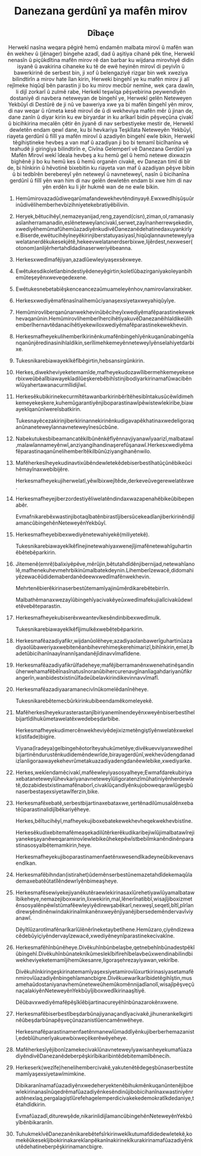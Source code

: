 <h1 align='center'>Danezana gerdûnî ya mafên mirov</h1>
<h2 align='center'>Dîbaçe</h2>
<p align='center'>Herwekî nasîna weqara pêgirê hemû endamên malbata mirovî û mafên wan ên wekhev û (jênager) bingehe azadî, dad û aşitiya cihanê pêk tîne,
Herwekî nenasîn û piçûkdîtina mafên mirov rê dan barbar ku wijdana mirovhiyê didin isyanê û avakirina cihaneke ku tê de ewê heyinên mirovî di peyivîn û bawerkirinê de serbest bin, ji xof û belengaziyê rizgar bin wek xweziya bilindtirîn a mirov hate îlan kirin,
Herweki bingehî ye ku mafên mirov ji alî rejîmeke hiqûqî bên parastin ji bo ku mirov mecbûr nemîne, wek çara dawîn, li dijî zorkarî û zulmê rabe,
Herkekî teşwîqa pêşvebirina peywendiyên dostaniyê di navbera neteweyan de bingehî ye,
Herwekî gelên Neteweyen Yekbûyî di Destûrê de ji nû ve baweriya xwe ya bi mafên bingehî yên mirov, di nav weqar û rûmeta kesê mirovî de û di wekheviya mafên mêr û jinan de, dane zanîn û diyar kirin ku ew biryardar in ku arîkarî bidin pêşveçûna çivakî û bicihkirina mecalên çêtir ên jiyanê di nav serbestiyeke mestir de,
Herwekî dewletên endam qewl dane, ku bi hevkariya Teşkîlata Neteweyên Yekbûyî, riayeta gerdûnî û fiîlî ya mafên mirovî û azadiyên bingehî ewle bikin,
Herwekî têgihiştineke hevbeş a van maf û azadiyan ji bo bi temamî bicîhanîna vê teahudê ji giringiya bilindtirîn e, Civîna Gelemperî vê Danezana Gerdûnî ya Mafên Mirovî
wekî îdeala hevbeş a ku hemû gel û hemû netewe dixwazin bighênê ji bo ku hemû kes û hemû organên civakê, ev Danezan timî di bîr de, bi hînkirin û hêvotinê bixebitin ku riayeta van maf û azadiyan pêşve bibin û bi tedbîrên berebereyî yên neteweyî û navneteweyî, nasîn û bicihanîna gerdûnî û fiîlî yên wan him di nav gelên dewletên endam bi xwe him di nav yên erdên ku li jêr hukmê wan de ne ewle bikin.</p>
<ol>
  <li>
    <p>Hemûmirovazadûdiweqarûmafandewekhevtêndinyayê.Ewxwedîhişûşuûrinûdivêlihemberhevbizihniyetekebratiyêbilivin.</p>
  </li>
  <li>
    <p>Heryek,bêtucihêyî,nemazeyanijad,reng,zayend(cisn),ziman,ol,ramanasiyasîanherramanadin,eslêneteweyîancivakî,serwet,zayînanherrewşekedin,xwediyêhemûmafûhemûazadiyênkudivêDanezanêdehatinedaxuyankirîye.Biserde,ewêtucihêyîneyêkirinjiberstatuyasiyasî,hiqûqîannavneteweyîyawelatanerdêkukesekjêtê,hekeevwelatanerdserbixwe,lijêrdest,nexweser(otonom)anlijêrhertahdîdadinaserweriyêbeanna.</p>
  </li>
  <li>
    <p>Herkesxwedîmafêjiyan,azadîûewleyiyaşexsêxweye.</p>
  </li>
  <li>
    <p>Ewêtukesdikoletîanbindestiyêdeneyêgirtin;koletîûbazirganiyakoleyanbihemûteşeyênxweveqedexene.</p>
  </li>
  <li>
    <p>Ewêtukesnebetabiêşkenceancezaûmuameleyênhov,namirovîanxirabker.</p>
  </li>
  <li>
    <p>Herkesxwediyêmafênasînalihemûciyanaşexsiyetaxweyahiqûyîye.</p>
  </li>
  <li>
    <p>Hemûmirovliberqanûnanwekhevinûbêciheyîxwediyêmafêparastinekewekhevaqanûnin.HemûmirovlihemberîhercihêtiyakuvêDanezanêihlaldikeûlihemberîhernavtêdanacihêtiyekewiloxwediyêmafêparastinekewekhevin.</p>
  </li>
  <li>
    <p>Herkesmafheyekulihemberîkirinênkumafênbingehîyênkuqanûnabingehîanqanûnjêredinasinihlaldikin,serîlimehkemeyênneteweyîyênselahiyetdarbixe.</p>
  </li>
  <li>
    <p>Tukesnikarebiawayekîkêfîbêgirtin,hebsansirgûnkirin.</p>
  </li>
  <li>
    <p>Herkes,diwekheviyeketemamîde,mafheyekudozawîlibermehkemeyekeserbixweûbêalîbiawayekîadilûeşkerebêbihîstinjibodiyarkirinamafûwacibênwîûyahertawanacurmîlidijîwî.</p>
  </li>
  <li>
    <p>Herkesêkubikirinekecurmîtêtawanbarkirinbêrîtêhesibîntakusûcêwîdimehkemeyekeşkere,kuhemûgarantiyênjiboparastinawîpêwistewlekiribe,biawayekîqanûnîwereîsbatkirin.</p>
    <p>Tukesnayêcezakirinjiberkirinannekirinênkudigavapêkhatinaxwedeligoraqanûnaneteweyîannavneteweyînesûcbûne.</p>
  </li>
  <li>
    <p>Nabekutukesbibeamancatêkilbûnênkêfîyênnavjiyanawîyaarizî,malbatawî,malawîannameyênwî,anziyangihandinaşerefûşanawî.Herkesxwediyêmafêparastinaqanûnelihemberîtêkilbûnûziyangihanênwilo.</p>
  </li>
  <li>
    <p>Mafêherkesîheyekudinavtixûbêndewletekêdebiserbestîhatûçûnêbikeûcihêmayînaxwebibijêre.</p>
    <p>Herkesmafheyekujiherwelatî,yêwîbixwejîtêde,derkeveûvegerewelatêxwe.</p>
  </li>
  <li>
    <p>Herkesmafheyejiberzordestiyêliwelatêndindaxwazapenahêbikeûbibepenabêr.</p>
    <p>EvmafnikarebêxwastinjibotaqîbatênbirastîjibersûcekeadîanjiberkirinêndijîamancûbingehênNeteweyênYekbûyî.</p>
  </li>
  <li>
    <p>Herkesmafheyebibexwediyênetewahiyekê(miliyetekê).</p>
    <p>Tukesnikarebiawayekîkêfînejinetewahiyaxwenejîjimafênetewahîguhartinêbêtebêparkirin.</p>
  </li>
  <li>
    <p>Jitemenê(emrê)balixiyêpêve,mêrûjin,bêtutahdîdênjibernijad,netewahîanolê,mafhenekuhevmehrbikinûmalbatekdeynin.Lihemberîzewacê,didomahiyêzewacêûdidemaberdanêdeewxwedîmafênwekhevin.</p>
    <p>Mehrtenêbierêkirinaserbestûtemamîyajinûmêrdikarebêtebirrîn.</p>
    <p>Malbathêmanaxwezayîûbingehîyacivakêyeûxwedîmafekujialîcivakûdewletêvebêteparastin.</p>
  </li>
  <li>
    <p>Herkesmafheyekubiserêxweantevîkesêndinbibexwedîmulk.</p>
    <p>Tukesnikarebiawayekîkêfîjimulkêxwebêtebêparkirin.</p>
  </li>
  <li>
    <p>Herkesmafêazadiyafikr,wijdanûolêheye;azadiyaolanbawerîguhartinûazadiyaolûbaweriyaxwebitenêanbihevrehimeşkerehimarizî,bihînkirin,emel,îbadetûbicihanînaayînannîşandanêjîdinavvîmafîdene.</p>
  </li>
  <li>
    <p>Herkesmafêazadiyafikrûîfadeheye;mafêjiberramanênxwenehatinêşandinûherwehamafêbêînasînatusînoranûbihercurenavgînanliagahdariyanûfikrangerîn,wanbidestxistinûîfadeûbelavkirindikevinnavvîmafî.</p>
  </li>
  <li>
    <p>Herkesmafêazadiyaaramanecivînûkomelêdanînêheye.</p>
    <p>Tukesnikarebêtemecbûrkirinkubibeendamêkomeleyekê.</p>
  </li>
  <li>
    <p>Mafêherkesîheyekurasterastanjîbiriyanemînendeyênxweyênbiserbestîhelbijartîdihukûmetawelatêxwedebeşdarbibe.</p>
    <p>Herkesmafheyekudimercênwekheviyêdejixizmetêngiştîyênwelatêxwekelk(istifade)bigire.</p>
    <p>Viyana(îradeya)gelbingehêotorîteyahukûmetêye;divêkuevviyanxwedihelbijartinêndurustênkudidemêndewrîde,birayagerdûnî,wekhevûdengdanadizîanligoraawayekehevrûmetakuazadiyadengdanêewlebike,xwediyarke.</p>
  </li>
  <li>
    <p>Herkes,wekîendamêcivakî,mafêewleyiyasosyalheye;Ewmafdarekubiriyaxebataneteweyîûhevkariyanavneteweyîûligoratenzîmûhatiniyênherdewletê,dozabidestxistinamafênaborî,civakîûçandîyênkujoboweqarawîûgeşbûnaserbestaşexsiyetawîferzin,bike.</p>
  </li>
  <li>
    <p>Herkesmafêxebatê,serbestbijartinaxebataxwe,şertênadilûmusaîdênxebatêûparastinalidijîbêkariyêheye.</p>
    <p>Herkes,bêîtucihêyî,mafheyekujiboxebatekewekhevheqekwekhevbistîne.</p>
    <p>Herkesêkudixebitemafêmeaşekadilûtêrkerêkudikaribejiwîûjimalbatawîrejiyanekeşayanêweqaramirovîewlebikeûhekepêwîstbebiîmkanêndinênparastinasosyalbêtemamkirin,heye.</p>
    <p>Herkesmafheyekujiboparastinamenfaetênxwesendîkadeyneûbikevenavsendîkan.</p>
  </li>
  <li>
    <p>Herkesmafêbihndan(istirahet)ûdemênserbestûnemazetahdîdekemaqûlademaxebatêûtatîlêndewrîyênbimeaşheye.</p>
  </li>
  <li>
    <p>Herkesmafêsewiyekejiyanêkutêraewlekirinasaxîûrehetiyawîûyamalbatawîbikeheye,nemazejiboxwarin,lixwekirin,mal,lênerînatibbî,wisajîjiboxizmetênsosyalênpêwîstûmafêewleyiyêdirewşabêkarî,nexweşî,seqetî,bîtî,pîrîandirewşêndinênwindakirinaîmkanênxweyênjiyanêjibersedemêndervavîviyanawî.</p>
    <p>Dêyîtîûzarotîmafênarîkarîûlênêrîneketaybetîhene.Hemûzaro,çiyêndizewacêdebûyiçiyêndervayîzewacê,xwediyêneynîparastinekecivakîne.</p>
  </li>
  <li>
    <p>Herkesmafêhînbûnêheye.Divêkuhînbûnbelaşbe,qetnebehînbûnadestpêkîûbingehî.Divêkuhînbûnateknîkûmeslekîbifirehîbelavbeûxwendinabilindbiwekheviyeketemamîjihemûkesanre,ligoraşehrezayiyawan,vekirîbe.</p>
    <p>Divêkuhînkiringeşkirinatemamîyaşexsiyetamirovîûxurtkirinasiyasetamafênmirovîûazadiyênbingehîamancbigre.Divêkuewarîkarîbidetêgihîştin,musamehaûdostaniyanavhemûneteweûhemûkomênnijadîanolî,wisajîpêşveçûnaçalakiyênNeteweyênYekbûyîjiboxwedîkirinaaşîtiyê.</p>
    <p>Dêûbavxwediyêmafêpêşîkîêbijartinacureyêhînbûnazarokênxwene.</p>
  </li>
  <li>
    <p>Herkesmafêbiserbestîbeşdarbûnajiyanaçandîyacivakê,jihunerankelkgirtinêûbeşdarbûnapêşveçûnazanistîûencamênwêheye.</p>
    <p>Herkesmafêparastinamenfaetênmanewîûmaddîyênkujiberberhemazanistî,edebîûhunerîyakuewbixweçêkerêwêyeheye.</p>
  </li>
  <li>
    <p>MafêherkesîyêjibonîzamekecivakîûnavneteweyîyawisanheyekumafûazadiyêndivêDanezanêdeberpêşkirîbikaribintêdebitemamîbênecih.</p>
  </li>
  <li>
    <p>Herkeserk(wezîfe)henelihembercivakê,yakutenêtêdegeşbûnaserbestûtemamîyaşexsiyetawîmimkine.</p>
    <p>Dibikaranînamafûazadiyênxwedeheryektenêbihukmênkuqanûntenêjiboewlekirinanasînûqedrêmafûazadiyênkesêndinûjibobicihanînaxwastiniyênrastênexlaq,pergalagiştîûrefehagelemperdicivakekedemokratîkdedaniye,têtahdîdkirin.</p>
    <p>Evmafûazadî,diturewşêde,nikarinlidijîamancûbingehênNeteweyênYekbûyîbênbikaranîn.</p>
  </li>
  <li>
    <p>TuhukmekîvêDanezanênikarebêtefsîrkirinwekîkutumafdidedewletekê,komekêûkesekîjibokirinakarekîanpêkanînakirinekîkurakirinamafûazadiyênkutêdehatineberpêşkirinamancbigre.</p>
  </li>
</ol>